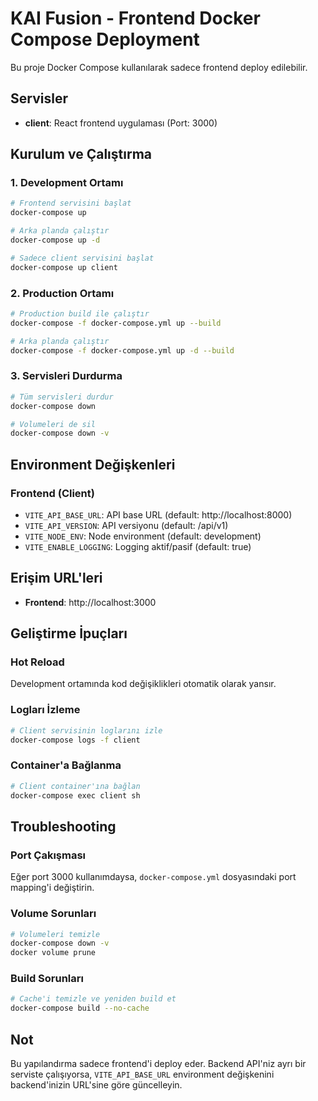 # KAI Fusion - Frontend Docker Compose Deployment

Bu proje Docker Compose kullanılarak sadece frontend deploy edilebilir.

## Servisler

- **client**: React frontend uygulaması (Port: 3000)

## Kurulum ve Çalıştırma

### 1. Development Ortamı

```bash
# Frontend servisini başlat
docker-compose up

# Arka planda çalıştır
docker-compose up -d

# Sadece client servisini başlat
docker-compose up client
```

### 2. Production Ortamı

```bash
# Production build ile çalıştır
docker-compose -f docker-compose.yml up --build

# Arka planda çalıştır
docker-compose -f docker-compose.yml up -d --build
```

### 3. Servisleri Durdurma

```bash
# Tüm servisleri durdur
docker-compose down

# Volumeleri de sil
docker-compose down -v
```

## Environment Değişkenleri

### Frontend (Client)
- `VITE_API_BASE_URL`: API base URL (default: http://localhost:8000)
- `VITE_API_VERSION`: API versiyonu (default: /api/v1)
- `VITE_NODE_ENV`: Node environment (default: development)
- `VITE_ENABLE_LOGGING`: Logging aktif/pasif (default: true)

## Erişim URL'leri

- **Frontend**: http://localhost:3000

## Geliştirme İpuçları

### Hot Reload
Development ortamında kod değişiklikleri otomatik olarak yansır.

### Logları İzleme
```bash
# Client servisinin loglarını izle
docker-compose logs -f client
```

### Container'a Bağlanma
```bash
# Client container'ına bağlan
docker-compose exec client sh
```

## Troubleshooting

### Port Çakışması
Eğer port 3000 kullanımdaysa, `docker-compose.yml` dosyasındaki port mapping'i değiştirin.

### Volume Sorunları
```bash
# Volumeleri temizle
docker-compose down -v
docker volume prune
```

### Build Sorunları
```bash
# Cache'i temizle ve yeniden build et
docker-compose build --no-cache
```

## Not

Bu yapılandırma sadece frontend'i deploy eder. Backend API'niz ayrı bir serviste çalışıyorsa, `VITE_API_BASE_URL` environment değişkenini backend'inizin URL'sine göre güncelleyin. 